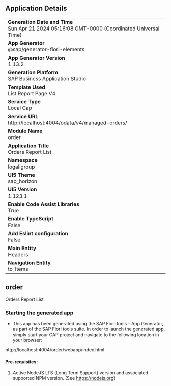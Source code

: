 ## Application Details
|               |
| ------------- |
|**Generation Date and Time**<br>Sun Apr 21 2024 05:16:08 GMT+0000 (Coordinated Universal Time)|
|**App Generator**<br>@sap/generator-fiori-elements|
|**App Generator Version**<br>1.13.2|
|**Generation Platform**<br>SAP Business Application Studio|
|**Template Used**<br>List Report Page V4|
|**Service Type**<br>Local Cap|
|**Service URL**<br>http://localhost:4004/odata/v4/managed-orders/
|**Module Name**<br>order|
|**Application Title**<br>Orders Report List|
|**Namespace**<br>logaligroup|
|**UI5 Theme**<br>sap_horizon|
|**UI5 Version**<br>1.123.1|
|**Enable Code Assist Libraries**<br>True|
|**Enable TypeScript**<br>False|
|**Add Eslint configuration**<br>False|
|**Main Entity**<br>Headers|
|**Navigation Entity**<br>to_Items|

## order

Orders Report List

### Starting the generated app

-   This app has been generated using the SAP Fiori tools - App Generator, as part of the SAP Fiori tools suite.  In order to launch the generated app, simply start your CAP project and navigate to the following location in your browser:

http://localhost:4004/order/webapp/index.html

#### Pre-requisites:

1. Active NodeJS LTS (Long Term Support) version and associated supported NPM version.  (See https://nodejs.org)


